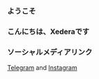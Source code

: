 ### ようこそ
### こんにちは、Xederaです
### ソーシャルメディアリンク
[Telegram](https://t.me/threatningzone) and [Instagram](https://www.instagram.com/xederrra)
